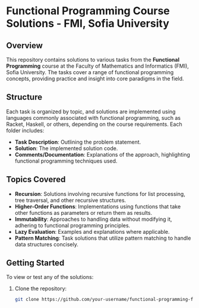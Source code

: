 # Functional Programming Course Solutions - FMI, Sofia University

## Overview

This repository contains solutions to various tasks from the **Functional Programming** course at the Faculty of Mathematics and Informatics (FMI), Sofia University. The tasks cover a range of functional programming concepts, providing practice and insight into core paradigms in the field.

## Structure

Each task is organized by topic, and solutions are implemented using languages commonly associated with functional programming, such as Racket, Haskell, or others, depending on the course requirements. Each folder includes:
- **Task Description**: Outlining the problem statement.
- **Solution**: The implemented solution code.
- **Comments/Documentation**: Explanations of the approach, highlighting functional programming techniques used.

## Topics Covered

- **Recursion**: Solutions involving recursive functions for list processing, tree traversal, and other recursive structures.
- **Higher-Order Functions**: Implementations using functions that take other functions as parameters or return them as results.
- **Immutability**: Approaches to handling data without modifying it, adhering to functional programming principles.
- **Lazy Evaluation**: Examples and explanations where applicable.
- **Pattern Matching**: Task solutions that utilize pattern matching to handle data structures concisely.

## Getting Started

To view or test any of the solutions:
1. Clone the repository:
   ```bash
   git clone https://github.com/your-username/functional-programming-fmi.git
